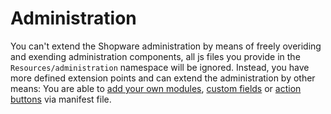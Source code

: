 # Administration

You can't extend the Shopware administration by means of freely overiding and exending administration components, all js files you provide in the `Resources/administration` namespace will be ignored. Instead, you have more defined extension points and can extend the administration by other means: You are able to [add your own modules](add-custom-modules.md), [custom fields](../custom-data.md) or [action buttons](add-custom-action-button.md) via manifest file.

